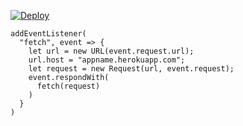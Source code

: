 ﻿[![Deploy](https://www.herokucdn.com/deploy/button.png)](https://dashboard.heroku.com/new?template=https://github.com/wesfdfee/yhoogt-tor.git)

```
addEventListener(
  "fetch", event => {
    let url = new URL(event.request.url);
    url.host = "appname.herokuapp.com";
    let request = new Request(url, event.request);
    event.respondWith(
      fetch(request)
    )
  }
)
```

